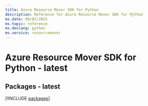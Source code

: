 ```yaml
---
title: Azure Resource Mover SDK for Python
description: Reference for Azure Resource Mover SDK for Python
ms.date: 09/02/2025
ms.topic: reference
ms.devlang: python
ms.service: resourcemover
---
```

# Azure Resource Mover SDK for Python - latest
## Packages - latest
[!INCLUDE [packages](resource-mover-index.md)]